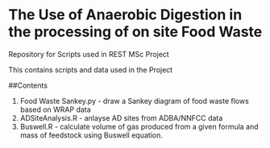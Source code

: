 # The Use of Anaerobic Digestion in the processing of on site Food Waste

Repository for Scripts used in REST MSc Project

This contains scripts and data used in the Project

##Contents

1. Food Waste Sankey.py - draw a Sankey diagram of food waste flows based on WRAP data
2. ADSiteAnalysis.R - anlayse AD sites from ADBA/NNFCC data
3. Buswell.R - calculate volume of gas produced from a given formula and mass of feedstock using Buswell equation.

